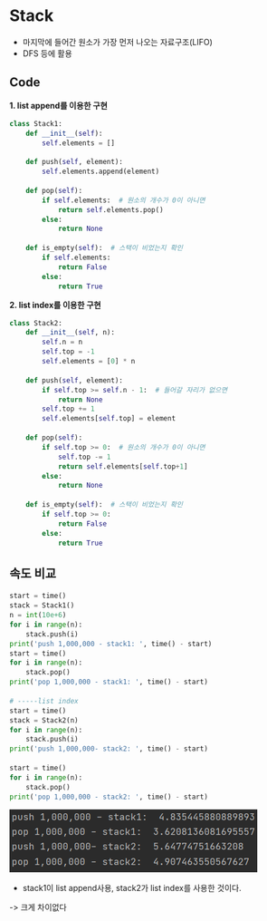 # Stack

- 마지막에 들어간 원소가 가장 먼저 나오는 자료구조(LIFO)
- DFS 등에 활용



## Code

**1. list append를 이용한 구현**

```Python
class Stack1:
    def __init__(self):
        self.elements = []

    def push(self, element):
        self.elements.append(element)

    def pop(self):
        if self.elements:  # 원소의 개수가 0이 아니면
            return self.elements.pop()
        else:
            return None

    def is_empty(self):  # 스택이 비었는지 확인
        if self.elements:
            return False
        else:
            return True
```

**2. list index를 이용한 구현**

```Python
class Stack2:
    def __init__(self, n):
        self.n = n
        self.top = -1
        self.elements = [0] * n

    def push(self, element):
        if self.top >= self.n - 1:  # 들어갈 자리가 없으면
            return None
        self.top += 1
        self.elements[self.top] = element

    def pop(self):
        if self.top >= 0:  # 원소의 개수가 0이 아니면
            self.top -= 1
            return self.elements[self.top+1]
        else:
            return None

    def is_empty(self):  # 스택이 비었는지 확인
        if self.top >= 0:
            return False
        else:
            return True
```



## 속도 비교

```Python
start = time()
stack = Stack1()
n = int(10e+6)
for i in range(n):
    stack.push(i)
print('push 1,000,000 - stack1: ', time() - start)
start = time()
for i in range(n):
    stack.pop()
print('pop 1,000,000 - stack1: ', time() - start)

# -----list index
start = time()
stack = Stack2(n)
for i in range(n):
    stack.push(i)
print('push 1,000,000- stack2: ', time() - start)

start = time()
for i in range(n):
    stack.pop()
print('pop 1,000,000 - stack2: ', time() - start)
```



![image-20210223152125643](stack.assets/image-20210223152125643.png)

- stack1이 list append사용, stack2가 list index를 사용한 것이다.

-> 크게 차이없다